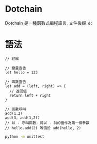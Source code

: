 # Dotchain
Dotchain 是一種函數式編程語言. 文件後綴`.dc`

# 語法
```
// 註解

// 變量宣告
let hello = 123

// 函數宣告
let add = (left, right) => {
  // 返回值
  return left + right
}

// 函數呼叫
add(1,2)
add(3, add(1,2))
// 以 . 呼叫函數，將以 . 前的值作為第一個參數
// hello.add(2) 等價於 add(hello, 2)
```

```bash
python -m unittest
```